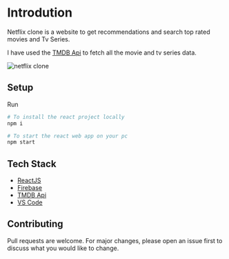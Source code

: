 # Introdution
Netflix clone is a website to get recommendations and search top rated movies and Tv Series.

I have used the [TMDB Api](https://developers.themoviedb.org/3) to fetch all the movie and tv series data.

![netflix clone](https://user-images.githubusercontent.com/69085855/134967628-40de8e07-8329-4df3-b40a-dd636a4af536.png)
## Setup

Run
```bash
# To install the react project locally
npm i

# To start the react web app on your pc
npm start
```

## Tech Stack
- [ReactJS](https://reactjs.org/)
- [Firebase](https://firebase.google.com/)
- [TMDB Api](https://developers.themoviedb.org/3)
- [VS Code](https://code.visualstudio.com/)


## Contributing
Pull requests are welcome. For major changes, please open an issue first to discuss what you would like to change.
